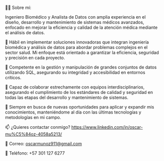 👨‍⚕️ Sobre mí:

Ingeniero Biomédico y Analista de Datos con amplia experiencia en el diseño, desarrollo y mantenimiento de sistemas médicos avanzados, enfocado en mejorar la eficiencia y calidad de la atención médica mediante el análisis de datos.

🔧 Hábil en implementar soluciones innovadoras que integran ingeniería biomédica y análisis de datos para abordar problemas complejos en el sector salud. Mi enfoque está orientado a garantizar la eficiencia, seguridad y precisión en cada proyecto.

💾 Competente en la gestión y manipulación de grandes conjuntos de datos utilizando SQL, asegurando su integridad y accesibilidad en entornos críticos.

🤝 Capaz de colaborar estrechamente con equipos interdisciplinarios, asegurando el cumplimiento de los estándares de calidad y seguridad en todas las etapas del desarrollo y mantenimiento de sistemas.

🌱 Siempre en busca de nuevas oportunidades para aplicar y expandir mis conocimientos, manteniéndome al día con las últimas tecnologías y metodologías en mi campo.

📫 ¿Quieres contactar conmigo? https://www.linkedin.com/in/oscar-mu%C5%84oz-4058a5213/

📧 Correo: oscarmunoz911@gmail.com

📱 Teléfono: +57 301 127 6277


